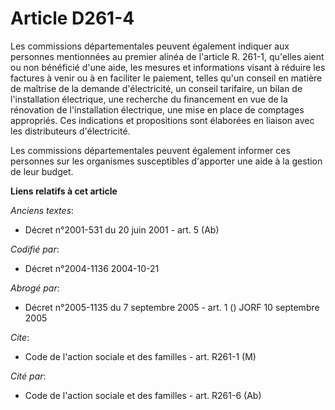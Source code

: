 # Article D261-4

Les commissions départementales peuvent également indiquer aux personnes mentionnées au premier alinéa de l'article R. 261-1,
qu'elles aient ou non bénéficié d'une aide, les mesures et informations visant à réduire les factures à venir ou à en
faciliter le paiement, telles qu'un conseil en matière de maîtrise de la demande d'électricité, un conseil tarifaire, un
bilan de l'installation électrique, une recherche du financement en vue de la rénovation de l'installation électrique, une
mise en place de comptages appropriés. Ces indications et propositions sont élaborées en liaison avec les distributeurs
d'électricité.

Les commissions départementales peuvent également informer ces personnes sur les organismes susceptibles d'apporter une aide
à la gestion de leur budget.

**Liens relatifs à cet article**

_Anciens textes_:

  - Décret n°2001-531 du 20 juin 2001 - art. 5 (Ab)

_Codifié par_:

  - Décret n°2004-1136 2004-10-21

_Abrogé par_:

  - Décret n°2005-1135 du 7 septembre 2005 - art. 1 () JORF 10 septembre 2005

_Cite_:

  - Code de l'action sociale et des familles - art. R261-1 (M)

_Cité par_:

  - Code de l'action sociale et des familles - art. R261-6 (Ab)
